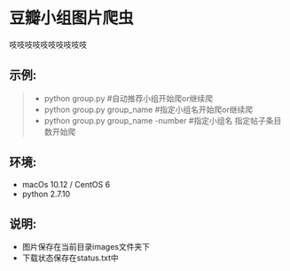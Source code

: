 # 豆瓣小组图片爬虫
吱吱吱吱吱吱吱吱吱吱 
## 示例:

>  - python group.py #自动推荐小组开始爬or继续爬
>  - python group.py group_name #指定小组名开始爬or继续爬
>  - python group.py  group_name -number #指定小组名 指定帖子条目数开始爬

## 环境:
- macOs  10.12 / CentOS 6
- python 2.7.10

## 说明:
- 图片保存在当前目录images文件夹下
- 下载状态保存在status.txt中
